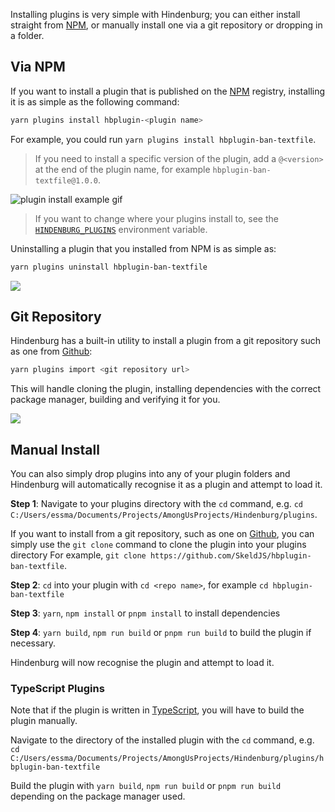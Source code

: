 Installing plugins is very simple with Hindenburg; you can either install straight from [NPM](https://npmjs.com), or manually install one via a git repository or dropping in a folder.

## Via NPM
If you want to install a plugin that is published on the [NPM](https://npmjs.com) registry, installing it is as simple as the following command:
```sh
yarn plugins install hbplugin-<plugin name>
```

For example, you could run `yarn plugins install hbplugin-ban-textfile`.

> If you need to install a specific version of the plugin, add a `@<version>` at the end of the plugin name, for example `hbplugin-ban-textfile@1.0.0`.

![plugin install example gif](https://i.imgur.com/eSx2K45.gif)

> If you want to change where your plugins install to, see the [`HINDENBURG_PLUGINS`](./Environment%20Variables#hindenburg-plugins) environment variable.

Uninstalling a plugin that you installed from NPM is as simple as:
```sh
yarn plugins uninstall hbplugin-ban-textfile
```

![](https://i.imgur.com/5ZUhmaf.gif)

## Git Repository
Hindenburg has a built-in utility to install a plugin from a git repository such as one from [Github](https://github.com):
```sh
yarn plugins import <git repository url>
```

This will handle cloning the plugin, installing dependencies with the correct package manager, building and verifying it for you.

![](https://i.imgur.com/NQB7aaO.gif)

## Manual Install
You can also simply drop plugins into any of your plugin folders and Hindenburg will automatically recognise it as a plugin and attempt to load it.

**Step 1**: Navigate to your plugins directory with the `cd` command, e.g. `cd C:/Users/essma/Documents/Projects/AmongUsProjects/Hindenburg/plugins`.

If you want to install from a git repository, such as one on [Github](https://github.com), you can simply use the `git clone` command to clone the plugin into your plugins directory For example, `git clone https://github.com/SkeldJS/hbplugin-ban-textfile`.

**Step 2**: `cd` into your plugin with `cd <repo name>`, for example `cd hbplugin-ban-textfile`

**Step 3**: `yarn`, `npm install` or `pnpm install` to install dependencies

**Step 4**: `yarn build`, `npm run build` or `pnpm run build` to build the plugin if necessary.

Hindenburg will now recognise the plugin and attempt to load it.

### TypeScript Plugins
Note that if the plugin is written in [TypeScript](https://typescriptlang.org), you will have to build the plugin manually.

Navigate to the directory of the installed plugin with the `cd` command, e.g. `cd C:/Users/essma/Documents/Projects/AmongUsProjects/Hindenburg/plugins/hbplugin-ban-textfile`

Build the plugin with `yarn build`, `npm run build` or `pnpm run build` depending on the package manager used.
